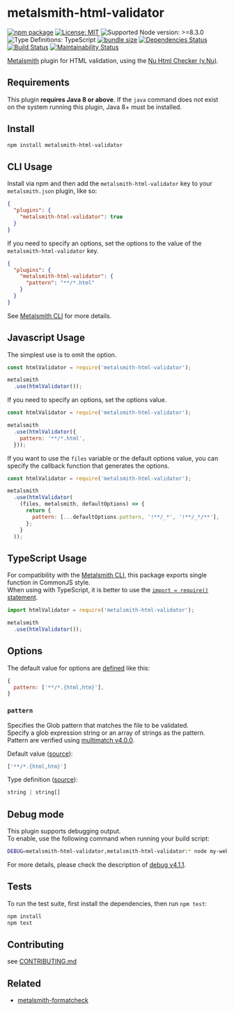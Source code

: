 # metalsmith-html-validator

[![npm package](https://img.shields.io/npm/v/metalsmith-html-validator.svg)][npm]
[![License: MIT](https://img.shields.io/static/v1?label=license&message=MIT&color=green)][github-license]
![Supported Node version: >=8.3.0](https://img.shields.io/static/v1?label=node&message=%3E%3D8.3.0&color=brightgreen)
![Type Definitions: TypeScript](https://img.shields.io/npm/types/metalsmith-html-validator.svg)
[![bundle size](https://badgen.net/bundlephobia/min/metalsmith-html-validator@1.0.0)](https://bundlephobia.com/result?p=metalsmith-html-validator@1.0.0)
[![Dependencies Status](https://david-dm.org/sounisi5011/metalsmith-html-validator/status.svg)](https://david-dm.org/sounisi5011/metalsmith-html-validator)
[![Build Status](https://travis-ci.com/sounisi5011/metalsmith-html-validator.svg?branch=master)](https://travis-ci.com/sounisi5011/metalsmith-html-validator)
[![Maintainability Status](https://api.codeclimate.com/v1/badges/3fdd1f208cb3fb05faac/maintainability)](https://codeclimate.com/github/sounisi5011/metalsmith-html-validator/maintainability)

[npm]: https://www.npmjs.com/package/metalsmith-html-validator
[github-license]: https://github.com/sounisi5011/metalsmith-html-validator/blob/v1.0.0/LICENSE

[Metalsmith] plugin for HTML validation, using the [Nu Html Checker (v.Nu)].

[Metalsmith]: https://github.com/segmentio/metalsmith
[Nu Html Checker (v.Nu)]: https://validator.github.io/validator/

## Requirements

This plugin **requires Java 8 or above**.
If the `java` command does not exist on the system running this plugin, Java 8+ must be installed.

## Install

```sh
npm install metalsmith-html-validator
```

## CLI Usage

Install via npm and then add the `metalsmith-html-validator` key to your `metalsmith.json` plugin, like so:

```json
{
  "plugins": {
    "metalsmith-html-validator": true
  }
}
```

If you need to specify an options, set the options to the value of the `metalsmith-html-validator` key.

```json
{
  "plugins": {
    "metalsmith-html-validator": {
      "pattern": "**/*.html"
    }
  }
}
```

See [Metalsmith CLI] for more details.

[Metalsmith CLI]: https://github.com/segmentio/metalsmith#cli

## Javascript Usage

The simplest use is to omit the option.

```js
const htmlValidator = require('metalsmith-html-validator');

metalsmith
  .use(htmlValidator());
```

If you need to specify an options, set the options value.

```js
const htmlValidator = require('metalsmith-html-validator');

metalsmith
  .use(htmlValidator({
    pattern: '**/*.html',
  }));
```

If you want to use the `files` variable or the default options value, you can specify the callback function that generates the options.

```js
const htmlValidator = require('metalsmith-html-validator');

metalsmith
  .use(htmlValidator(
    (files, metalsmith, defaultOptions) => {
      return {
        pattern: [...defaultOptions.pattern, '!**/_*', '!**/_*/**'],
      };
    }
  ));
```

## TypeScript Usage

For compatibility with the [Metalsmith CLI], this package exports single function in CommonJS style.  
When using with TypeScript, it is better to use the [`import = require()` statement](https://www.typescriptlang.org/docs/handbook/modules.html#export--and-import--require).

```js
import htmlValidator = require('metalsmith-html-validator');

metalsmith
  .use(htmlValidator());
```

## Options

The default value for options are [defined](https://github.com/sounisi5011/metalsmith-html-validator/blob/v1.0.0/src/options.ts#L16-L18) like this:

```js
{
  pattern: ['**/*.{html,htm}'],
}
```

### `pattern`

Specifies the Glob pattern that matches the file to be validated.  
Specify a glob expression string or an array of strings as the pattern.  
Pattern are verified using [multimatch v4.0.0][npm-multimatch-used].

[npm-multimatch-used]: https://www.npmjs.com/package/multimatch/v/4.0.0

Default value ([source](https://github.com/sounisi5011/metalsmith-html-validator/blob/v1.0.0/src/options.ts#L17)):

```js
['**/*.{html,htm}']
```

Type definition ([source](https://github.com/sounisi5011/metalsmith-html-validator/blob/v1.0.0/src/options.ts#L5)):

```ts
string | string[]
```

## Debug mode

This plugin supports debugging output.  
To enable, use the following command when running your build script:

```sh
DEBUG=metalsmith-html-validator,metalsmith-html-validator:* node my-website-build.js
```

For more details, please check the description of [debug v4.1.1][npm-debug-used].

[npm-debug-used]: https://www.npmjs.com/package/debug/v/4.1.1

## Tests

To run the test suite, first install the dependencies, then run `npm test`:

```sh
npm install
npm test
```

## Contributing

see [CONTRIBUTING.md](https://github.com/sounisi5011/metalsmith-html-validator/blob/master/CONTRIBUTING.md)

## Related

* [metalsmith-formatcheck](https://github.com/gchallen/code.metalsmith-formatcheck)
